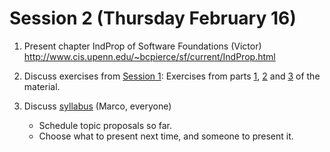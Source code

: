 # Session 2 (Thursday February 16)

1. Present chapter IndProp of Software Foundations (Victor)
   http://www.cis.upenn.edu/~bcpierce/sf/current/IndProp.html

2. Discuss exercises from [Session 1](session01.md):
   Exercises from parts [1](/exercises/ex1.v), [2](/exercises/ex2.v) and [3](/exercises/ex3.v) of the material.

3. Discuss [syllabus](/syllabus.md) (Marco, everyone)

   - Schedule topic proposals so far.
   - Choose what to present next time, and someone to present it.
